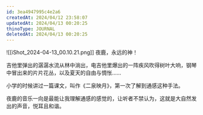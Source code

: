 ```yaml
---
id: 3ea4947995c4e2a6
createdAt: 2024/04/12 23:58:07
updatedAt: 2024/04/13 00:20:25
thinoType: JOURNAL
deletedAt: 2024/04/13 00:20:25
---
```

![[iShot_2024-04-13_00.10.21.png]]
夜鹿，永远的神！

吉他里弹出的潺潺水流从林中淌出，电吉他里爆出的一阵疾风吹得树叶大响，钢琴中冒出来的片片花丛，以及夏天的自由与惆怅……

小学的时候讲过一篇课文，叫作《二泉映月》，第一次了解到通感这种手法。

夜鹿的音乐一向是最能让我理解通感的感觉的，让听者不禁认为，这就是大自然发出的声音，悦耳且和谐。